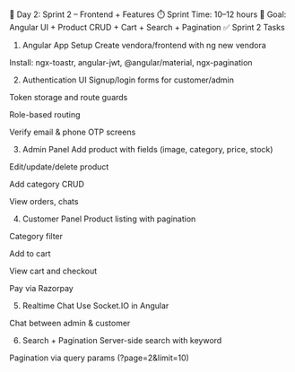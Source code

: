 🏁 Day 2: Sprint 2 – Frontend + Features
⏱️ Sprint Time: 10–12 hours
🎯 Goal: Angular UI + Product CRUD + Cart + Search + Pagination
✅ Sprint 2 Tasks
1. Angular App Setup
 Create vendora/frontend with ng new vendora

 Install: ngx-toastr, angular-jwt, @angular/material, ngx-pagination

2. Authentication UI
 Signup/login forms for customer/admin

 Token storage and route guards

 Role-based routing

 Verify email & phone OTP screens

3. Admin Panel
 Add product with fields (image, category, price, stock)

 Edit/update/delete product

 Add category CRUD

 View orders, chats

4. Customer Panel
 Product listing with pagination

 Category filter

 Add to cart

 View cart and checkout

 Pay via Razorpay

5. Realtime Chat
 Use Socket.IO in Angular

 Chat between admin & customer

6. Search + Pagination
 Server-side search with keyword

 Pagination via query params (?page=2&limit=10)

